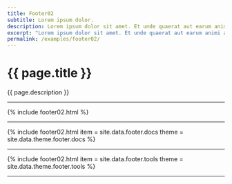 ```yaml
---
title: Footer02
subtitle: Lorem ipsum dolor.
description: Lorem ipsum dolor sit amet. Et unde quaerat aut earum animi aut explicabo saepe qui quibusdam accusamus ut velit asperiores vel natus temporibus. Qui sapiente saepe qui totam saepe est suscipit quia vel error provident cum omnis eius aut galisum rem nulla dolor? Qui internos voluptas est nulla odit est temporibus expedita eos quidem cumque. Ea voluptates eligendi quo rerum libero et molestiae harum vel fugit magni et cupiditate optio At quia consequuntur ut exercitationem laboriosam. Cum blanditiis voluptatibus At amet sunt At quia deleniti id quibusdam neque ut odio placeat.
excerpt: "Lorem ipsum dolor sit amet. Et unde quaerat aut earum animi aut explicabo saepe qui quibusdam accusamus ut velit asperiores vel natus temporibus."
permalink: /examples/footer02/
---
```


<h1>{{ page.title }}</h1>
<p class = "text-justify">{{ page.description }}</p>
<hr>
{% include footer02.html    %}<hr>
{% include footer02.html    item = site.data.footer.docs
                             theme = site.data.theme.footer.docs %}<hr>
{% include footer02.html    item = site.data.footer.tools
                             theme = site.data.theme.footer.tools %}<hr>
